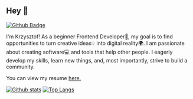 ## Hey 👋

[![Github Badge](https://img.shields.io/badge/-Chr1sky-grey?style=flat&logo=github&logoColor=white&link=https://github.com/Chr1sky/)](https://www.github.com/Chr1sky/) 

<p align='left'>I'm Krzysztof! As a beginner Frontend Developer🌱, my goal is to find opportunities to turn creative ideas💡 into digital reality🌍. I am passionate about creating software💻 and tools that help other people. I eagerly develop my skills, learn new things, and, most importantly, strive to build a community.</p><p align='left'> You can view my resume <a href='- ' target=_blank><u>here</u>.</a></p>

[![Github stats](https://github-readme-stats.vercel.app/api?username=Chr1sky&show_icons=true&include_all_commits=true)](https://github.com/Chr1sky/github-readme-stats)
[![Top Langs](https://github-readme-stats.vercel.app/api/top-langs/?username=Chr1sky&layout=compact)](https://github.com/Chr1sky/github-readme-stats)
